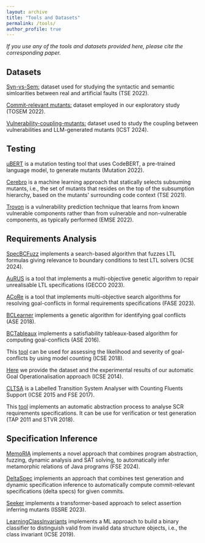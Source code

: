 ```yaml
---
layout: archive
title: "Tools and Datasets"
permalink: /tools/
author_profile: true
---
```


*If you use any of the tools and datasets provided here, please cite the corresponding paper.*

## Datasets

[Syn-vs-Sem:](https://mutationtesting-user.github.io/bugs_vs_mutants/) dataset used for studying the syntactic and semantic simloarities between real and artificial faults (TSE 2022).

[Commit-relevant mutants:](https://mutationtesting-user.github.io/evolve-mutation.github.io/) dataset employed in our exploratory study (TOSEM 2022).

[Vulnerability-coupling-mutants:](https://github.com/garghub/VulnerabilityCouplingMutants) dataset used to study the coupling between vulnerabilities and LLM-generated mutants (ICST 2024).

## Testing

[μBERT](https://github.com/rdegiovanni/mBERT) is a mutation testing tool that uses CodeBERT, a pre-trained language model, to generate mutants (Mutation 2022). 

[Cerebro](https://github.com/garghub/Cerebro) is a machine learning approach that statically selects subsuming mutants, i.e., the set of mutants that resides on the top of the subsumption hierarchy, based on the mutants' surrounding code context (TSE 2021). 

[Trovon](https://github.com/garghub/TROVON) is a vulnerability prediction technique that learns from known vulnerable components rather than from vulnerable and non-vulnerable components, as typically performed (EMSE 2022). 


## Requirements Analysis

[SpecBCFuzz](https://github.com/SpecBCFuzz/repo) implements a search-based algorithm that fuzzes LTL formulas giving relevance to boundary conditions to test LTL solvers (ICSE 2024). 

[AuRUS](https://sites.google.com/site/unrealrepair/) is a tool that implements a multi-objective genetic algorithm to repair unrealisable LTL specifications (GECCO 2023).

[ACoRe](https://sites.google.com/view/acore-2022) is a tool that implements multi-objective search algorithms for resolving goal-conflicts in formal requirements specifications (FASE 2023). 

[BCLearner](http://dc.exa.unrc.edu.ar/staff/rdegiovanni/ASE2018.html) implements a genetic algorithm for identifying goal conflicts (ASE 2018).

[BCTableaux](https://dc.exa.unrc.edu.ar/staff/rdegiovanni/ase2016.html) implements a satisfiability tableaux-based algorithm for computing goal-conflicts (ASE 2016). 

This [tool](http://dc.exa.unrc.edu.ar/staff/rdegiovanni/ICSE2018.html) can be used for assessing the likelihood and severity of goal-conflicts by using model counting (ICSE 2018).

[Here](https://dc.exa.unrc.edu.ar/staff/rdegiovanni/case-studies/ICSE2014.zip) we provide the dataset and the experimental results of our automatic Goal Operationalisation approach (ICSE 2014).

[CLTSA](http://dc.exa.unrc.edu.ar/tools/cltsa) is a Labelled Transition System Analyser with Counting Fluents Support (ICSE 2015 and FSE 2017).

This [tool](https://dc.exa.unrc.edu.ar/staff/rdegiovanni/case-studies/SCR_Analysis.zip) implements an automatic abstraction process to analyse SCR requirements specifications. It can be use for verification or test generation (TAP 2011 and STVR 2018).

## Specification Inference

[MemoRIA](https://zenodo.org/records/10683011) implements a novel approach that combines program abstraction, fuzzing, dynamic analysis and SAT solving, to automatically infer metamorphic relations of Java programs (FSE 2024).

[DeltaSpec](https://sites.google.com/view/delta-spec/) implements an approach that combines test generation and dynamic specification inference to automatically compute commit-relevant specifications (delta specs) for given commits. 

[Seeker](https://github.com/garghub/seeker) implements a transformer-based approach to select assertion inferring mutants (ISSRE 2023).

[LearningClassInvariants](https://sites.google.com/site/learninginvariants) implements a ML approach to build a binary classifier to distinguish valid from invalid data structure objects, i.e., the class invariant (ICSE 2019).

